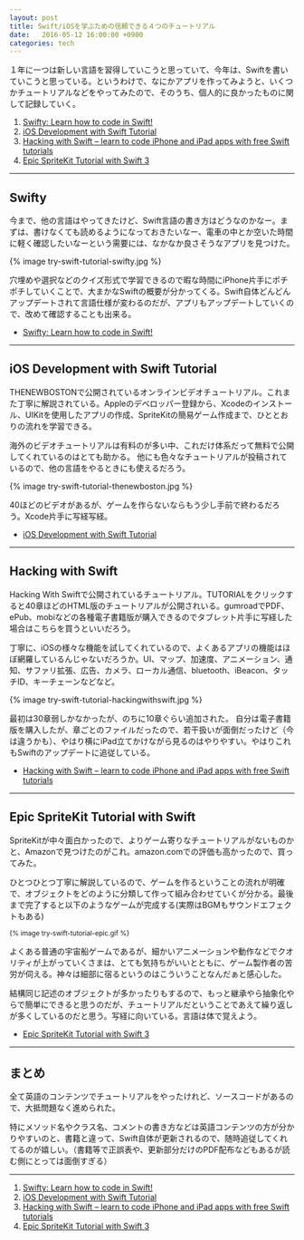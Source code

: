 ```yaml
---
layout: post
title: Swift/iOSを学ぶための信頼できる４つのチュートリアル
date:   2016-05-12 16:00:00 +0900
categories: tech
---
```


１年に一つは新しい言語を習得していこうと思っていて、今年は、Swiftを書いていこうと思っている。というわけで、なにかアプリを作ってみようと、いくつかチュートリアルなどをやってみたので、そのうち、個人的に良かったものに関して記録していく。

1. [Swifty: Learn how to code in Swift!][1]
2. [iOS Development with Swift Tutorial][2]
3. [Hacking with Swift – learn to code iPhone and iPad apps with free Swift tutorials][3]
4. [Epic SpriteKit Tutorial with Swift 3][4]

* * *

## Swifty

今まで、他の言語はやってきたけど、Swift言語の書き方はどうなのかなー。まずは、書けなくても読めるようになっておきたいなー、電車の中とか空いた時間に軽く確認したいなーという需要には、なかなか良さそうなアプリを見つけた。

{% image try-swift-tutorial-swifty.jpg %}

穴埋めや選択などのクイズ形式で学習できるので暇な時間にiPhone片手にポチポチしていくことで、大まかなSwiftの概要が分かってくる。Swift自体どんどんアップデートされて言語仕様が変わるのだが、アプリもアップデートしていくので、改めて確認することも出来る。

- [Swifty: Learn how to code in Swift!][1]


* * *

## iOS Development with Swift Tutorial

THENEWBOSTONで公開されているオンラインビデオチュートリアル。これまた丁寧に解説されている。Appleのデベロッパー登録から、Xcodeのインストール、UIKitを使用したアプリの作成、SpriteKitの簡易ゲーム作成まで、ひととおりの流れを学習できる。

海外のビデオチュートリアルは有料のが多い中、これだけ体系だって無料で公開してくれているのはとても助かる。
他にも色々なチュートリアルが投稿されているので、他の言語をやるときにも使えるだろう。

{% image try-swift-tutorial-thenewboston.jpg %}

40ほどのビデオがあるが、ゲームを作らないならもう少し手前で終わるだろう。Xcode片手に写経写経。

- [iOS Development with Swift Tutorial][2]

* * *

## Hacking with Swift

Hacking With Swiftで公開されているチュートリアル。TUTORIALをクリックすると40章ほどのHTML版のチュートリアルが公開されいる。gumroadでPDF、ePub、mobiなどの各種電子書籍版が購入できるのでタブレット片手に写経した場合はこちらを買うといいだろう。

丁寧に、iOSの様々な機能を試してくれているので、よくあるアプリの機能はほぼ網羅しているんじゃないだろうか。UI、マップ、加速度、アニメーション、通知、サファリ拡張、広告、カメラ、ローカル通信、bluetooth、iBeacon、タッチID、キーチェーンなどなど。

{% image try-swift-tutorial-hackingwithswift.jpg %}

最初は30章弱しかなかったが、のちに10章ぐらい追加された。
自分は電子書籍版を購入したが、章ごとのファイルだったので、若干扱いが面倒だったけど（今は違うかも）、やはり横にiPad立てかけながら見るのはやりやすい。やはりこれもSwiftのアップデートに追従している。

- [Hacking with Swift – learn to code iPhone and iPad apps with free Swift tutorials][3]


* * *

## Epic SpriteKit Tutorial with Swift

SpriteKitが中々面白かったので、よりゲーム寄りなチュートリアルがないものかと、Amazonで見つけたのがこれ。amazon.comでの評価も高かったので、買ってみた。

ひとつひとつ丁寧に解説しているので、ゲームを作るということの流れが明確で、オブジェクトをどのように分類して作って組み合わせていくが分かる。最後まで完了すると以下のようなゲームが完成する(実際はBGMもサウンドエフェクトもある)

<small>
{% image try-swift-tutorial-epic.gif %}
</small>

よくある普通の宇宙船ゲームであるが、細かいアニメーションや動作などでクオリティが上がっていくさまは、とても気持ちがいいとともに、ゲーム製作者の苦労が伺える。神々は細部に宿るというのはこういうことなんだぁと感心した。

結構同じ記述のオブジェクトが多かったりもするので、もっと継承やら抽象化やらで簡単にできると思うのだが、チュートリアルだということであえて繰り返しが多くしているのだと思う。写経に向いている。言語は体で覚えよう。

- [Epic SpriteKit Tutorial with Swift 3][4]

* * *

## まとめ

全て英語のコンテンツでチュートリアルをやったけれど、ソースコードがあるので、大抵問題なく進められた。

特にメソッド名やクラス名、コメントの書き方などは英語コンテンツの方が分かりやすいのと、書籍と違って、Swift自体が更新されるので、随時追従してくれてるのが嬉しい。（書籍等で正誤表や、更新部分だけのPDF配布などもあるが読む側にとっては面倒すぎる）

---
1. [Swifty: Learn how to code in Swift!][1]
2. [iOS Development with Swift Tutorial][2]
3. [Hacking with Swift – learn to code iPhone and iPad apps with free Swift tutorials][3]
4. [Epic SpriteKit Tutorial with Swift 3][4]


[1]:https://itunes.apple.com/jp/app/swifty-learn-to-code-tutorials-for-swift/id886315617 "Swifty: Learn to code tutorials for Swift"
[2]:https://thenewboston.com/videos.php?cat=280 "iOS Development with Swift Tutorial"
[3]:https://www.hackingwithswift.com/ "Hacking with Swift – learn to code iPhone and iPad apps with free Swift tutorials"
[4]:https://itunes.apple.com/jp/book/epic-spritekit-tutorial-swift/id1080204614?mt=11 "Epic SpriteKit Tutorial with Swift 3"



